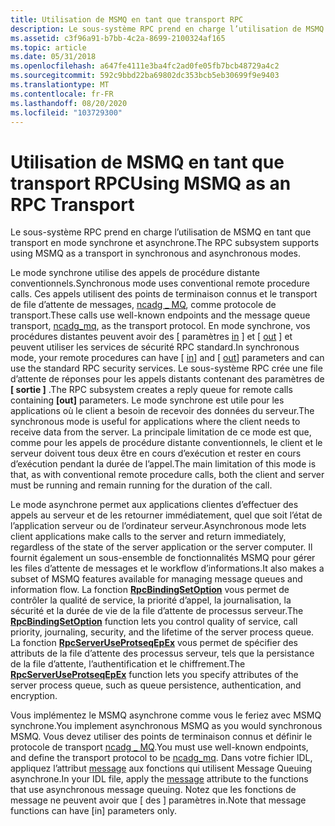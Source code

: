 ```yaml
---
title: Utilisation de MSMQ en tant que transport RPC
description: Le sous-système RPC prend en charge l’utilisation de MSMQ en tant que transport en mode synchrone et asynchrone.
ms.assetid: c3f96a91-b7bb-4c2a-8699-2100324af165
ms.topic: article
ms.date: 05/31/2018
ms.openlocfilehash: a647fe4111e3ba4fc2ad0fe05fb7bcb48729a4c2
ms.sourcegitcommit: 592c9bbd22ba69802dc353bcb5eb30699f9e9403
ms.translationtype: MT
ms.contentlocale: fr-FR
ms.lasthandoff: 08/20/2020
ms.locfileid: "103729300"
---
```

# <a name="using-msmq-as-an-rpc-transport"></a><span data-ttu-id="ada0b-103">Utilisation de MSMQ en tant que transport RPC</span><span class="sxs-lookup"><span data-stu-id="ada0b-103">Using MSMQ as an RPC Transport</span></span>

<span data-ttu-id="ada0b-104">Le sous-système RPC prend en charge l’utilisation de MSMQ en tant que transport en mode synchrone et asynchrone.</span><span class="sxs-lookup"><span data-stu-id="ada0b-104">The RPC subsystem supports using MSMQ as a transport in synchronous and asynchronous modes.</span></span>

<span data-ttu-id="ada0b-105">Le mode synchrone utilise des appels de procédure distante conventionnels.</span><span class="sxs-lookup"><span data-stu-id="ada0b-105">Synchronous mode uses conventional remote procedure calls.</span></span> <span data-ttu-id="ada0b-106">Ces appels utilisent des points de terminaison connus et le transport de file d’attente de messages, [ncadg \_ MQ](/windows/desktop/Midl/ncadg-mq), comme protocole de transport.</span><span class="sxs-lookup"><span data-stu-id="ada0b-106">These calls use well-known endpoints and the message queue transport, [ncadg\_mq](/windows/desktop/Midl/ncadg-mq), as the transport protocol.</span></span> <span data-ttu-id="ada0b-107">En mode synchrone, vos procédures distantes peuvent avoir des \[ paramètres [in](/windows/desktop/Midl/in) \] et \[ [out](/windows/desktop/Midl/out-idl) \] et peuvent utiliser les services de sécurité RPC standard.</span><span class="sxs-lookup"><span data-stu-id="ada0b-107">In synchronous mode, your remote procedures can have \[ [in](/windows/desktop/Midl/in)\] and \[ [out](/windows/desktop/Midl/out-idl)\] parameters and can use the standard RPC security services.</span></span> <span data-ttu-id="ada0b-108">Le sous-système RPC crée une file d’attente de réponses pour les appels distants contenant des paramètres de **\[ sortie \]** .</span><span class="sxs-lookup"><span data-stu-id="ada0b-108">The RPC subsystem creates a reply queue for remote calls containing **\[out\]** parameters.</span></span> <span data-ttu-id="ada0b-109">Le mode synchrone est utile pour les applications où le client a besoin de recevoir des données du serveur.</span><span class="sxs-lookup"><span data-stu-id="ada0b-109">The synchronous mode is useful for applications where the client needs to receive data from the server.</span></span> <span data-ttu-id="ada0b-110">La principale limitation de ce mode est que, comme pour les appels de procédure distante conventionnels, le client et le serveur doivent tous deux être en cours d’exécution et rester en cours d’exécution pendant la durée de l’appel.</span><span class="sxs-lookup"><span data-stu-id="ada0b-110">The main limitation of this mode is that, as with conventional remote procedure calls, both the client and server must be running and remain running for the duration of the call.</span></span>

<span data-ttu-id="ada0b-111">Le mode asynchrone permet aux applications clientes d’effectuer des appels au serveur et de les retourner immédiatement, quel que soit l’état de l’application serveur ou de l’ordinateur serveur.</span><span class="sxs-lookup"><span data-stu-id="ada0b-111">Asynchronous mode lets client applications make calls to the server and return immediately, regardless of the state of the server application or the server computer.</span></span> <span data-ttu-id="ada0b-112">Il fournit également un sous-ensemble de fonctionnalités MSMQ pour gérer les files d’attente de messages et le workflow d’informations.</span><span class="sxs-lookup"><span data-stu-id="ada0b-112">It also makes a subset of MSMQ features available for managing message queues and information flow.</span></span> <span data-ttu-id="ada0b-113">La fonction [**RpcBindingSetOption**](/windows/desktop/api/Rpcdce/nf-rpcdce-rpcbindingsetoption) vous permet de contrôler la qualité de service, la priorité d’appel, la journalisation, la sécurité et la durée de vie de la file d’attente de processus serveur.</span><span class="sxs-lookup"><span data-stu-id="ada0b-113">The [**RpcBindingSetOption**](/windows/desktop/api/Rpcdce/nf-rpcdce-rpcbindingsetoption) function lets you control quality of service, call priority, journaling, security, and the lifetime of the server process queue.</span></span> <span data-ttu-id="ada0b-114">La fonction [**RpcServerUseProtseqEpEx**](/windows/desktop/api/Rpcdce/nf-rpcdce-rpcserveruseprotseqepex) vous permet de spécifier des attributs de la file d’attente des processus serveur, tels que la persistance de la file d’attente, l’authentification et le chiffrement.</span><span class="sxs-lookup"><span data-stu-id="ada0b-114">The [**RpcServerUseProtseqEpEx**](/windows/desktop/api/Rpcdce/nf-rpcdce-rpcserveruseprotseqepex) function lets you specify attributes of the server process queue, such as queue persistence, authentication, and encryption.</span></span>

<span data-ttu-id="ada0b-115">Vous implémentez le MSMQ asynchrone comme vous le feriez avec MSMQ synchrone.</span><span class="sxs-lookup"><span data-stu-id="ada0b-115">You implement asynchronous MSMQ as you would synchronous MSMQ.</span></span> <span data-ttu-id="ada0b-116">Vous devez utiliser des points de terminaison connus et définir le protocole de transport [ncadg \_ MQ](/windows/desktop/Midl/ncadg-mq).</span><span class="sxs-lookup"><span data-stu-id="ada0b-116">You must use well-known endpoints, and define the transport protocol to be [ncadg\_mq](/windows/desktop/Midl/ncadg-mq).</span></span> <span data-ttu-id="ada0b-117">Dans votre fichier IDL, appliquez l’attribut [message](/windows/desktop/Midl/message) aux fonctions qui utilisent Message Queuing asynchrone.</span><span class="sxs-lookup"><span data-stu-id="ada0b-117">In your IDL file, apply the [message](/windows/desktop/Midl/message) attribute to the functions that use asynchronous message queuing.</span></span> <span data-ttu-id="ada0b-118">Notez que les fonctions de message ne peuvent avoir que \[ des \] paramètres in.</span><span class="sxs-lookup"><span data-stu-id="ada0b-118">Note that message functions can have \[in\] parameters only.</span></span>

 

 